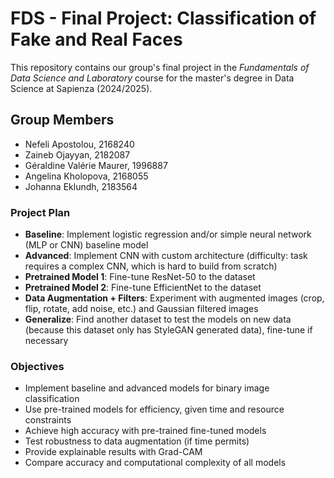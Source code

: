 # FDS - Final Project: Classification of Fake and Real Faces

This repository contains our group's final project in the *Fundamentals of Data Science and Laboratory* course for the master's degree in Data Science at Sapienza (2024/2025).

## Group Members
-  Nefeli Apostolou, 2168240
- Zaineb Ojayyan, 2182087
- Géraldine Valérie Maurer, 1996887
- Angelina Kholopova, 2168055
- Johanna Eklundh, 2183564

### Project Plan

- **Baseline**: Implement logistic regression and/or simple neural network (MLP or CNN) baseline model  
- **Advanced**: Implement CNN with custom architecture (difficulty: task requires a complex CNN, which is hard to build from scratch)  
- **Pretrained Model 1**: Fine-tune ResNet-50 to the dataset  
- **Pretrained Model 2**: Fine-tune EfficientNet to the dataset
- **Data Augmentation + Filters**: Experiment with augmented images (crop, flip, rotate, add noise, etc.) and Gaussian filtered images
- **Generalize**: Find another dataset to test the models on new data (because this dataset only has StyleGAN generated data), fine-tune if necessary

### Objectives

- Implement baseline and advanced models for binary image classification  
- Use pre-trained models for efficiency, given time and resource constraints  
- Achieve high accuracy with pre-trained fine-tuned models  
- Test robustness to data augmentation (if time permits)
- Provide explainable results with Grad-CAM
- Compare accuracy and computational complexity of all models
